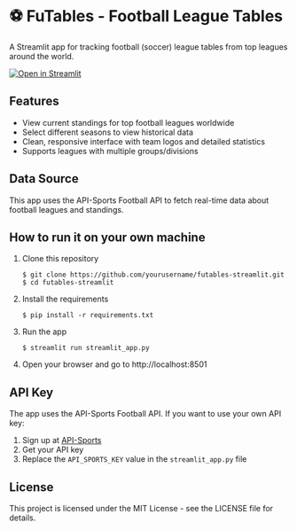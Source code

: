 # ⚽ FuTables - Football League Tables

A Streamlit app for tracking football (soccer) league tables from top leagues around the world.

[![Open in Streamlit](https://static.streamlit.io/badges/streamlit_badge_black_white.svg)](https://futables-streamlit.streamlit.app/)

## Features

- View current standings for top football leagues worldwide
- Select different seasons to view historical data
- Clean, responsive interface with team logos and detailed statistics
- Supports leagues with multiple groups/divisions

## Data Source

This app uses the API-Sports Football API to fetch real-time data about football leagues and standings.

## How to run it on your own machine

1. Clone this repository
   ```
   $ git clone https://github.com/yourusername/futables-streamlit.git
   $ cd futables-streamlit
   ```

2. Install the requirements
   ```
   $ pip install -r requirements.txt
   ```

3. Run the app
   ```
   $ streamlit run streamlit_app.py
   ```

4. Open your browser and go to http://localhost:8501

## API Key

The app uses the API-Sports Football API. If you want to use your own API key:
1. Sign up at [API-Sports](https://api-sports.io/)
2. Get your API key
3. Replace the `API_SPORTS_KEY` value in the `streamlit_app.py` file

## License

This project is licensed under the MIT License - see the LICENSE file for details.